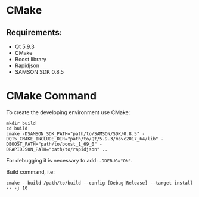 # CMake

## Requirements:

- Qt 5.9.3
- CMake
- Boost library
- Rapidjson
- SAMSON SDK 0.8.5

# CMake Command

To create the developing environment use CMake:

```
mkdir build
cd build
cmake -DSAMSON_SDK_PATH="path/to/SAMSON/SDK/0.8.5" -DQT5_CMAKE_INCLUDE_DIR="path/to/Qt/5.9.3/msvc2017_64/lib" -DBOOST_PATH="path/to/boost_1_69_0" -DRAPIDJSON_PATH="path/to/rapidjson" ..
```
For debugging it is necessary to add: `-DDEBUG="ON"`.

Build command, i.e:

```
cmake --build /path/to/build --config [Debug|Release] --target install -- -j 10
```
